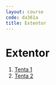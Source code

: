 ```yaml
---
layout: course
code: da361a
title: Extentor
---
```


# Extentor

1. [Tenta 1](/assets/pdf/da361a-omtentamen-2016-01-29.pdf)
2. [Tenta 2](/assets/pdf/tentamen_da361a_2015-12-16.pdf)
